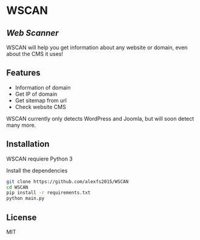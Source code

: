 # WSCAN
## _Web Scanner_

WSCAN will help you get information about any website or domain, even about the CMS it uses!

## Features

- Information of domain
- Get IP of domain
- Get sitemap from url
- Check website CMS

WSCAN currently only detects WordPress and Joomla, but will soon detect many more.

## Installation

WSCAN requiere Python 3

Install the dependencies

```sh
git clone https://github.com/alexfs2015/WSCAN
cd WSCAN
pip install -r requirements.txt
python main.py
```

## License

MIT
